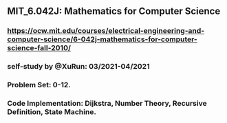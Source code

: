 ## MIT_6.042J: Mathematics for Computer Science
### https://ocw.mit.edu/courses/electrical-engineering-and-computer-science/6-042j-mathematics-for-computer-science-fall-2010/

### self-study by @XuRun: 03/2021-04/2021

### Problem Set: 0-12.
### Code Implementation: Dijkstra, Number Theory, Recursive Definition, State Machine.
